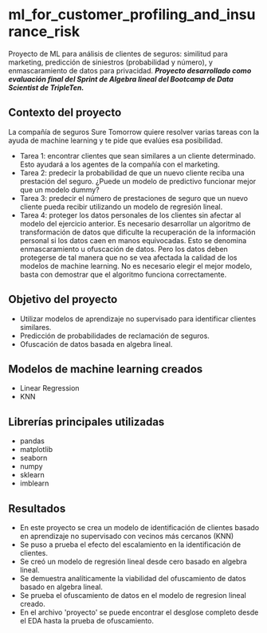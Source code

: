 # ml_for_customer_profiling_and_insurance_risk
Proyecto de ML para análisis de clientes de seguros: similitud para marketing, predicción de siniestros (probabilidad y número), y enmascaramiento de datos para privacidad.
***Proyecto desarrollado como evaluación final del Sprint de Algebra lineal del Bootcamp de Data Scientist de TripleTen.***

## Contexto del proyecto
La compañía de seguros Sure Tomorrow quiere resolver varias tareas con la ayuda de machine learning y te pide que evalúes esa posibilidad.

- Tarea 1: encontrar clientes que sean similares a un cliente determinado. Esto ayudará a los agentes de la compañía con el marketing.
- Tarea 2: predecir la probabilidad de que un nuevo cliente reciba una prestación del seguro. ¿Puede un modelo de predictivo funcionar mejor que un modelo dummy?
- Tarea 3: predecir el número de prestaciones de seguro que un nuevo cliente pueda recibir utilizando un modelo de regresión lineal.
- Tarea 4: proteger los datos personales de los clientes sin afectar al modelo del ejercicio anterior. Es necesario desarrollar un algoritmo de transformación de datos que dificulte la recuperación de la información personal si los datos caen en manos equivocadas. Esto se denomina enmascaramiento u ofuscación de datos. Pero los datos deben protegerse de tal manera que no se vea afectada la calidad de los modelos de machine learning. No es necesario elegir el mejor modelo, basta con demostrar que el algoritmo funciona correctamente.

## Objetivo del proyecto
- Utilizar modelos de aprendizaje no supervisado para identificar clientes similares.
- Predicción de probabilidades de reclamación de seguros.
- Ofuscación de datos basada en algebra lineal. 

## Modelos de machine learning creados
- Linear Regression
- KNN

## Librerías principales utilizadas
- pandas
- matplotlib
- seaborn
- numpy
- sklearn
- imblearn

## Resultados
- En este proyecto se crea un modelo de identificación de clientes basado en aprendizaje no supervisado con vecinos más cercanos (KNN)
- Se puso a prueba el efecto del escalamiento en la identificación de clientes. 
- Se creó un modelo de regresión lineal desde cero basado en algebra lineal.
- Se demuestra analíticamente la viabilidad del ofuscamiento de datos basado en algebra lineal.
- Se prueba el ofuscamiento de datos en el modelo de regresion lineal creado. 
- En el archivo 'proyecto' se puede encontrar el desglose completo desde el EDA hasta la prueba de ofuscamiento. 